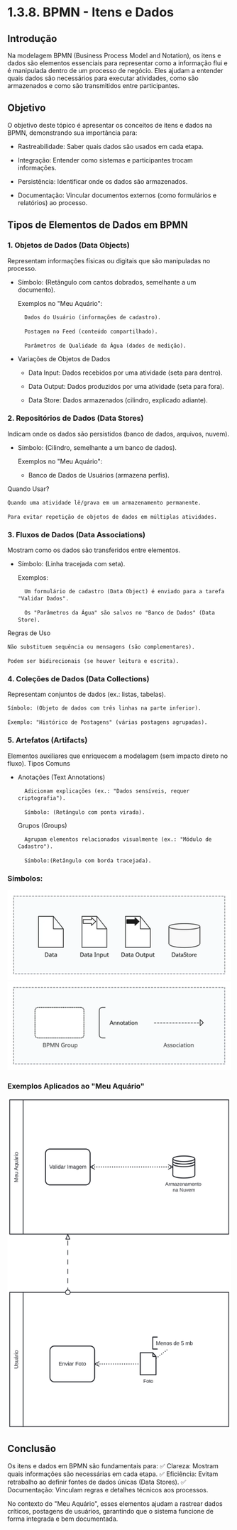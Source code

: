 # 1.3.8. BPMN - Itens e Dados
## Introdução

Na modelagem BPMN (Business Process Model and Notation), os itens e dados são elementos essenciais para representar como a informação flui e é manipulada dentro de um processo de negócio. Eles ajudam a entender quais dados são necessários para executar atividades, como são armazenados e como são transmitidos entre participantes.

## Objetivo

O objetivo deste tópico é apresentar os conceitos de itens e dados na BPMN, demonstrando sua importância para:

- Rastreabilidade: Saber quais dados são usados em cada etapa.

- Integração: Entender como sistemas e participantes trocam informações.

- Persistência: Identificar onde os dados são armazenados.

- Documentação: Vincular documentos externos (como formulários e relatórios) ao processo.

## Tipos de Elementos de Dados em BPMN
### 1. Objetos de Dados (Data Objects)

Representam informações físicas ou digitais que são manipuladas no processo.

- Símbolo: (Retângulo com cantos dobrados, semelhante a um documento).

    Exemplos no "Meu Aquário":

        Dados do Usuário (informações de cadastro).

        Postagem no Feed (conteúdo compartilhado).

        Parâmetros de Qualidade da Água (dados de medição).
- Variações de Objetos de Dados

    - Data Input: Dados recebidos por uma atividade (seta para dentro).

    - Data Output: Dados produzidos por uma atividade (seta para fora).

    - Data Store: Dados armazenados (cilindro, explicado adiante).

### 2. Repositórios de Dados (Data Stores)

Indicam onde os dados são persistidos (banco de dados, arquivos, nuvem).

- Símbolo: (Cilindro, semelhante a um banco de dados).

    Exemplos no "Meu Aquário":

    - Banco de Dados de Usuários (armazena perfis).

Quando Usar?

    Quando uma atividade lê/grava em um armazenamento permanente.

    Para evitar repetição de objetos de dados em múltiplas atividades.

### 3. Fluxos de Dados (Data Associations)

Mostram como os dados são transferidos entre elementos.

- Símbolo: (Linha tracejada com seta).

    Exemplos:

        Um formulário de cadastro (Data Object) é enviado para a tarefa "Validar Dados".

        Os "Parâmetros da Água" são salvos no "Banco de Dados" (Data Store).

Regras de Uso

    Não substituem sequência ou mensagens (são complementares).

    Podem ser bidirecionais (se houver leitura e escrita).

### 4. Coleções de Dados (Data Collections)

Representam conjuntos de dados (ex.: listas, tabelas).

    Símbolo: (Objeto de dados com três linhas na parte inferior).

    Exemplo: "Histórico de Postagens" (várias postagens agrupadas).

### 5. Artefatos (Artifacts)

Elementos auxiliares que enriquecem a modelagem (sem impacto direto no fluxo).
Tipos Comuns

- Anotações (Text Annotations)

        Adicionam explicações (ex.: "Dados sensíveis, requer criptografia").

        Símbolo: (Retângulo com ponta virada).

    Grupos (Groups)

        Agrupam elementos relacionados visualmente (ex.: "Módulo de Cadastro").

        Símbolo:(Retângulo com borda tracejada).

### Símbolos:
![Simbolos1](assets/bpmn-data-symbols.webp)
![Simbolos2](assets/group-annotation-association.webp)

### Exemplos Aplicados ao "Meu Aquário"

![Exemplo BPMN](assets/diagram.svg)

## Conclusão

Os itens e dados em BPMN são fundamentais para:
✅ Clareza: Mostram quais informações são necessárias em cada etapa.
✅ Eficiência: Evitam retrabalho ao definir fontes de dados únicas (Data Stores).
✅ Documentação: Vinculam regras e detalhes técnicos aos processos.

No contexto do "Meu Aquário", esses elementos ajudam a rastrear dados críticos, postagens de usuários, garantindo que o sistema funcione de forma integrada e bem documentada.